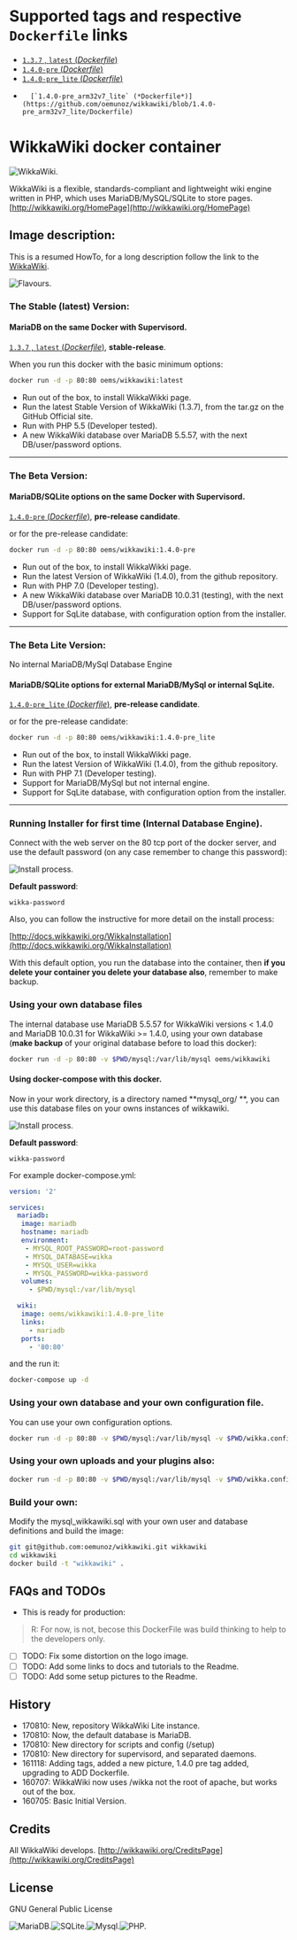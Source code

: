 # Supported tags and respective `Dockerfile` links

-	[`1.3.7` , `latest` (*Dockerfile*)](https://github.com/oemunoz/wikkawiki/blob/master/Dockerfile)
-	[`1.4.0-pre` (*Dockerfile*)](https://github.com/oemunoz/wikkawiki/blob/1.4.0-pre/Dockerfile)
-	[`1.4.0-pre_lite` (*Dockerfile*)](https://github.com/oemunoz/wikkawiki/blob/1.4.0-pre_lite/Dockerfile)
-       [`1.4.0-pre_arm32v7_lite` (*Dockerfile*)](https://github.com/oemunoz/wikkawiki/blob/1.4.0-pre_arm32v7_lite/Dockerfile)

# WikkaWiki docker container
![WikkaWiki.](https://github.com/oemunoz/wikkawiki/raw/master/images/wikkawikiWizzard.png)

WikkaWiki is a flexible, standards-compliant and lightweight wiki engine written in PHP, which uses MariaDB/MySQL/SQLite to store pages.
[http://wikkawiki.org/HomePage](http://wikkawiki.org/HomePage)

## Image description:

This is a resumed HowTo, for a long description follow the link to the [WikkaWiki](http://wikkawiki.org/Wikka-Docker).

![Flavours.](https://github.com/oemunoz/wikkawiki/raw/master/images/flavours.png)

### The Stable (latest) Version:

#### MariaDB on the same Docker with Supervisord.
[`1.3.7` , `latest` (*Dockerfile*)](https://github.com/oemunoz/wikkawiki/blob/master/Dockerfile), **stable-release**.

When you run this docker with the basic minimum options:

```bash
docker run -d -p 80:80 oems/wikkawiki:latest
```

- Run out of the box, to install WikkaWikki page.
- Run the latest Stable Version of WikkaWiki (1.3.7), from the tar.gz on the GitHub Official site.
- Run with PHP 5.5 (Developer tested).
- A new WikkaWiki database over MariaDB 5.5.57, with the next DB/user/password options.

----

### The Beta Version:

#### MariaDB/SQLite options on the same Docker with Supervisord.
[`1.4.0-pre` (*Dockerfile*)](https://github.com/oemunoz/wikkawiki/blob/1.4.0-pre/Dockerfile), **pre-release candidate**.

or for the pre-release candidate:

```bash
docker run -d -p 80:80 oems/wikkawiki:1.4.0-pre
```

- Run out of the box, to install WikkaWikki page.
- Run the latest Version of WikkaWiki (1.4.0), from the github repository.
- Run with PHP 7.0 (Developer testing).
- A new WikkaWiki database over MariaDB 10.0.31 (testing), with the next DB/user/password options.
- Support for SqLite database, with configuration option from the installer.

----

### The Beta Lite Version:
No internal MariaDB/MySql Database Engine

#### MariaDB/SQLite options for external MariaDB/MySql or internal SqLite.
[`1.4.0-pre_lite` (*Dockerfile*)](https://github.com/oemunoz/wikkawiki/blob/1.4.0-pre_lite/Dockerfile), **pre-release candidate**.

or for the pre-release candidate:

```bash
docker run -d -p 80:80 oems/wikkawiki:1.4.0-pre_lite
```

- Run out of the box, to install WikkaWikki page.
- Run the latest Version of WikkaWiki (1.4.0), from the github repository.
- Run with PHP 7.1 (Developer testing).
- Support for MariaDB/MySql but not internal engine.
- Support for SqLite database, with configuration option from the installer.

----

### Running Installer for first time (Internal Database Engine).

Connect with the web server on the 80 tcp port of the docker server, and use the default password (on any case remember to change this password):

![Install process.](https://github.com/oemunoz/wikkawiki/raw/master/images/database_user.png)

**Default password**:
```text
wikka-password
```

Also, you can follow the instructive for more detail on the install process:

[http://docs.wikkawiki.org/WikkaInstallation](http://docs.wikkawiki.org/WikkaInstallation)

With this default option, you run the database into the container, then **if you delete your container you delete your database also**, remember to make backup.

### Using your own database files

The internal database use MariaDB 5.5.57 for WikkaWiki versions < 1.4.0 and MariaDB 10.0.31 for WikkaWiki >= 1.4.0, using your own database (**make backup** of your original database before to load this docker):

```bash
docker run -d -p 80:80 -v $PWD/mysql:/var/lib/mysql oems/wikkawiki
```

#### Using docker-compose with this docker.
Now in your work directory, is a directory named **mysql_org/ **, you can use this database files on your owns instances of wikkawiki.

![Install process.](https://github.com/oemunoz/wikkawiki/raw/master/images/wizzard_dockercomposer.png)

**Default password**:
```text
wikka-password
```

For example docker-compose.yml:

```yaml
version: '2'

services:
  mariadb:
   image: mariadb
   hostname: mariadb
   environment:
    - MYSQL_ROOT_PASSWORD=root-password
    - MYSQL_DATABASE=wikka
    - MYSQL_USER=wikka
    - MYSQL_PASSWORD=wikka-password
   volumes:
     - $PWD/mysql:/var/lib/mysql

  wiki:
   image: oems/wikkawiki:1.4.0-pre_lite
   links:
     - mariadb
   ports:
     - '80:80'
```
and the run it:
```bash
docker-compose up -d
```

### Using your own database and your own configuration file.

You can use your own configuration options.

```bash
docker run -d -p 80:80 -v $PWD/mysql:/var/lib/mysql -v $PWD/wikka.config.php:/var/www/html/wikka/wikka.config.php oems/wikkawiki
```

### Using your own uploads and your plugins also:

```bash
docker run -d -p 80:80 -v $PWD/mysql:/var/lib/mysql -v $PWD/wikka.config.php:/var/www/html/wikka/wikka.config.php -v $PWD/uploads:/var/www/html/wikka/uploads -v $PWD/plugins:/var/www/html/wikka/plugins oems/wikkawiki
```

### Build your own:

Modify the mysql_wikkawiki.sql with your own user and database definitions and build the image:

```bash
git git@github.com:oemunoz/wikkawiki.git wikkawiki
cd wikkawiki
docker build -t "wikkawiki" .
```

## FAQs and TODOs

- This is ready for production:

> R: For now, is not, becose this DockerFile was build thinking to help to the developers only.

- [ ] TODO: Fix some distortion on the logo image.
- [ ] TODO: Add some links to docs and tutorials to the Readme.
- [ ] TODO: Add some setup pictures to the Readme.

## History

- 170810: New, repository WikkaWiki Lite instance.
- 170810: Now, the default database is MariaDB.
- 170810: New directory for scripts and config (/setup)
- 170810: New directory for supervisord, and separated daemons.
- 161118: Adding tags, added a new picture, 1.4.0 pre tag added, upgrading to ADD Dockerfile.
- 160707: WikkaWiki now uses /wikka not the root of apache, but works out of the box.
- 160705: Basic Initial Version.

## Credits

All WikkaWiki develops.
[http://wikkawiki.org/CreditsPage](http://wikkawiki.org/CreditsPage)

## License

GNU General Public License

![MariaDB.](https://github.com/oemunoz/wikkawiki/raw/master/images/mariadb.png)![SQLite.](https://github.com/oemunoz/wikkawiki/raw/master/images/sqlite.jpg)![Mysql.](https://github.com/oemunoz/wikkawiki/raw/master/images/MySQL.png)![PHP.](https://github.com/oemunoz/wikkawiki/raw/master/images/php.png)

